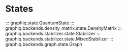 

# States
::: graphiq.state.QuantumState
::: graphiq.backends.density_matrix.state.DensityMatrix
::: graphiq.backends.stabilizer.state.Stabilizer
::: graphiq.backends.stabilizer.state.MixedStabilizer
::: graphiq.backends.graph.state.Graph
